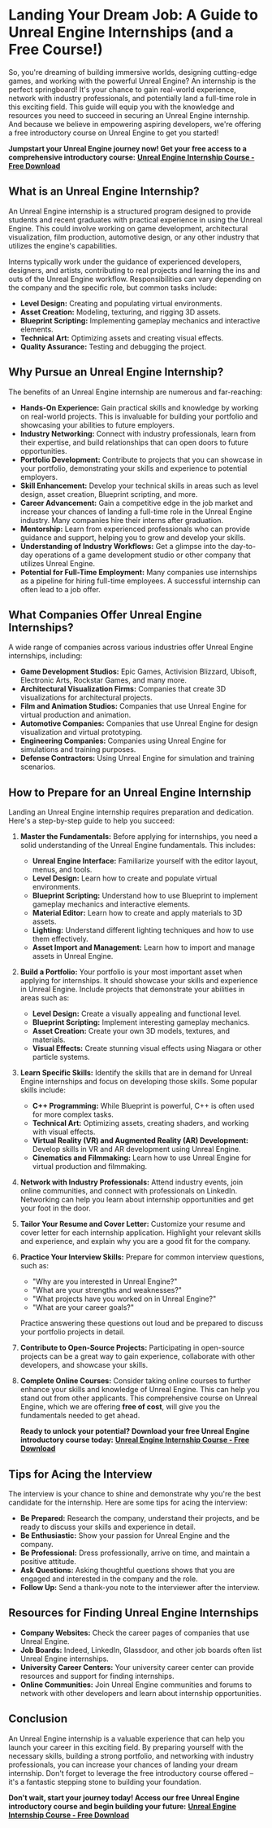 # Landing Your Dream Job: A Guide to Unreal Engine Internships (and a Free Course!)

So, you're dreaming of building immersive worlds, designing cutting-edge games, and working with the powerful Unreal Engine? An internship is the perfect springboard! It's your chance to gain real-world experience, network with industry professionals, and potentially land a full-time role in this exciting field. This guide will equip you with the knowledge and resources you need to succeed in securing an Unreal Engine internship. And because we believe in empowering aspiring developers, we're offering a free introductory course on Unreal Engine to get you started!

**Jumpstart your Unreal Engine journey now! Get your free access to a comprehensive introductory course:** [**Unreal Engine Internship Course - Free Download**](https://udemywork.com/unreal-engine-internship)

## What is an Unreal Engine Internship?

An Unreal Engine internship is a structured program designed to provide students and recent graduates with practical experience in using the Unreal Engine. This could involve working on game development, architectural visualization, film production, automotive design, or any other industry that utilizes the engine's capabilities.

Interns typically work under the guidance of experienced developers, designers, and artists, contributing to real projects and learning the ins and outs of the Unreal Engine workflow. Responsibilities can vary depending on the company and the specific role, but common tasks include:

*   **Level Design:** Creating and populating virtual environments.
*   **Asset Creation:** Modeling, texturing, and rigging 3D assets.
*   **Blueprint Scripting:** Implementing gameplay mechanics and interactive elements.
*   **Technical Art:** Optimizing assets and creating visual effects.
*   **Quality Assurance:** Testing and debugging the project.

## Why Pursue an Unreal Engine Internship?

The benefits of an Unreal Engine internship are numerous and far-reaching:

*   **Hands-On Experience:** Gain practical skills and knowledge by working on real-world projects. This is invaluable for building your portfolio and showcasing your abilities to future employers.
*   **Industry Networking:** Connect with industry professionals, learn from their expertise, and build relationships that can open doors to future opportunities.
*   **Portfolio Development:** Contribute to projects that you can showcase in your portfolio, demonstrating your skills and experience to potential employers.
*   **Skill Enhancement:** Develop your technical skills in areas such as level design, asset creation, Blueprint scripting, and more.
*   **Career Advancement:** Gain a competitive edge in the job market and increase your chances of landing a full-time role in the Unreal Engine industry. Many companies hire their interns after graduation.
*   **Mentorship:** Learn from experienced professionals who can provide guidance and support, helping you to grow and develop your skills.
*   **Understanding of Industry Workflows:** Get a glimpse into the day-to-day operations of a game development studio or other company that utilizes Unreal Engine.
*   **Potential for Full-Time Employment:** Many companies use internships as a pipeline for hiring full-time employees. A successful internship can often lead to a job offer.

## What Companies Offer Unreal Engine Internships?

A wide range of companies across various industries offer Unreal Engine internships, including:

*   **Game Development Studios:** Epic Games, Activision Blizzard, Ubisoft, Electronic Arts, Rockstar Games, and many more.
*   **Architectural Visualization Firms:** Companies that create 3D visualizations for architectural projects.
*   **Film and Animation Studios:** Companies that use Unreal Engine for virtual production and animation.
*   **Automotive Companies:** Companies that use Unreal Engine for design visualization and virtual prototyping.
*   **Engineering Companies:** Companies using Unreal Engine for simulations and training purposes.
*   **Defense Contractors:** Using Unreal Engine for simulation and training scenarios.

## How to Prepare for an Unreal Engine Internship

Landing an Unreal Engine internship requires preparation and dedication. Here's a step-by-step guide to help you succeed:

1.  **Master the Fundamentals:** Before applying for internships, you need a solid understanding of the Unreal Engine fundamentals. This includes:

    *   **Unreal Engine Interface:** Familiarize yourself with the editor layout, menus, and tools.
    *   **Level Design:** Learn how to create and populate virtual environments.
    *   **Blueprint Scripting:** Understand how to use Blueprint to implement gameplay mechanics and interactive elements.
    *   **Material Editor:** Learn how to create and apply materials to 3D assets.
    *   **Lighting:** Understand different lighting techniques and how to use them effectively.
    *   **Asset Import and Management:** Learn how to import and manage assets in Unreal Engine.

2.  **Build a Portfolio:** Your portfolio is your most important asset when applying for internships. It should showcase your skills and experience in Unreal Engine. Include projects that demonstrate your abilities in areas such as:

    *   **Level Design:** Create a visually appealing and functional level.
    *   **Blueprint Scripting:** Implement interesting gameplay mechanics.
    *   **Asset Creation:** Create your own 3D models, textures, and materials.
    *   **Visual Effects:** Create stunning visual effects using Niagara or other particle systems.

3.  **Learn Specific Skills:** Identify the skills that are in demand for Unreal Engine internships and focus on developing those skills. Some popular skills include:

    *   **C++ Programming:** While Blueprint is powerful, C++ is often used for more complex tasks.
    *   **Technical Art:** Optimizing assets, creating shaders, and working with visual effects.
    *   **Virtual Reality (VR) and Augmented Reality (AR) Development:** Develop skills in VR and AR development using Unreal Engine.
    *   **Cinematics and Filmmaking:** Learn how to use Unreal Engine for virtual production and filmmaking.

4.  **Network with Industry Professionals:** Attend industry events, join online communities, and connect with professionals on LinkedIn. Networking can help you learn about internship opportunities and get your foot in the door.

5.  **Tailor Your Resume and Cover Letter:** Customize your resume and cover letter for each internship application. Highlight your relevant skills and experience, and explain why you are a good fit for the company.

6.  **Practice Your Interview Skills:** Prepare for common interview questions, such as:

    *   "Why are you interested in Unreal Engine?"
    *   "What are your strengths and weaknesses?"
    *   "What projects have you worked on in Unreal Engine?"
    *   "What are your career goals?"

    Practice answering these questions out loud and be prepared to discuss your portfolio projects in detail.

7.  **Contribute to Open-Source Projects:** Participating in open-source projects can be a great way to gain experience, collaborate with other developers, and showcase your skills.

8.  **Complete Online Courses:** Consider taking online courses to further enhance your skills and knowledge of Unreal Engine. This can help you stand out from other applicants. This comprehensive course on Unreal Engine, which we are offering **free of cost**, will give you the fundamentals needed to get ahead.

    **Ready to unlock your potential? Download your free Unreal Engine introductory course today:** [**Unreal Engine Internship Course - Free Download**](https://udemywork.com/unreal-engine-internship)

## Tips for Acing the Interview

The interview is your chance to shine and demonstrate why you're the best candidate for the internship. Here are some tips for acing the interview:

*   **Be Prepared:** Research the company, understand their projects, and be ready to discuss your skills and experience in detail.
*   **Be Enthusiastic:** Show your passion for Unreal Engine and the company.
*   **Be Professional:** Dress professionally, arrive on time, and maintain a positive attitude.
*   **Ask Questions:** Asking thoughtful questions shows that you are engaged and interested in the company and the role.
*   **Follow Up:** Send a thank-you note to the interviewer after the interview.

## Resources for Finding Unreal Engine Internships

*   **Company Websites:** Check the career pages of companies that use Unreal Engine.
*   **Job Boards:** Indeed, LinkedIn, Glassdoor, and other job boards often list Unreal Engine internships.
*   **University Career Centers:** Your university career center can provide resources and support for finding internships.
*   **Online Communities:** Join Unreal Engine communities and forums to network with other developers and learn about internship opportunities.

## Conclusion

An Unreal Engine internship is a valuable experience that can help you launch your career in this exciting field. By preparing yourself with the necessary skills, building a strong portfolio, and networking with industry professionals, you can increase your chances of landing your dream internship. Don't forget to leverage the free introductory course offered – it's a fantastic stepping stone to building your foundation.

**Don't wait, start your journey today! Access our free Unreal Engine introductory course and begin building your future:** [**Unreal Engine Internship Course - Free Download**](https://udemywork.com/unreal-engine-internship)

